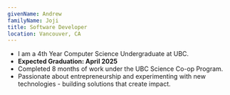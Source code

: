 ```yaml
---
givenName: Andrew
familyName: Joji
title: Software Developer
location: Vancouver, CA
---
```


- I am a 4th Year Computer Science Undergraduate at UBC.
- **Expected Graduation: April 2025**
- Completed 8 months of work under the UBC Science Co-op Program.
- Passionate about entrepreneurship and experimenting with new technologies - building solutions that create impact.
